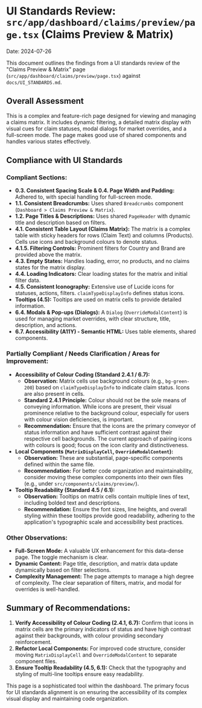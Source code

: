 # UI Standards Review: `src/app/dashboard/claims/preview/page.tsx` (Claims Preview & Matrix)

Date: 2024-07-26

This document outlines the findings from a UI standards review of the "Claims Preview & Matrix" page (`src/app/dashboard/claims/preview/page.tsx`) against `docs/UI_STANDARDS.md`.

## Overall Assessment

This is a complex and feature-rich page designed for viewing and managing a claims matrix. It includes dynamic filtering, a detailed matrix display with visual cues for claim statuses, modal dialogs for market overrides, and a full-screen mode. The page makes good use of shared components and handles various states effectively.

## Compliance with UI Standards

### Compliant Sections:

*   **0.3. Consistent Spacing Scale & 0.4. Page Width and Padding:** Adhered to, with special handling for full-screen mode.
*   **1.1. Consistent Breadcrumbs:** Uses shared `Breadcrumbs` component (`Dashboard > Claims Preview & Matrix`).
*   **1.2. Page Titles & Descriptions:** Uses shared `PageHeader` with dynamic title and description based on filters.
*   **4.1. Consistent Table Layout (Claims Matrix):** The matrix is a complex table with sticky headers for rows (Claim Text) and columns (Products). Cells use icons and background colours to denote status.
*   **4.1.5. Filtering Controls:** Prominent filters for Country and Brand are provided above the matrix.
*   **4.3. Empty States:** Handles loading, error, no products, and no claims states for the matrix display.
*   **4.4. Loading Indicators:** Clear loading states for the matrix and initial filter data.
*   **4.5. Consistent Iconography:** Extensive use of Lucide icons for statuses, actions, filters. `claimTypeDisplayInfo` defines status icons.
*   **Tooltips (4.5):** Tooltips are used on matrix cells to provide detailed information.
*   **6.4. Modals & Pop-ups (Dialogs):** A `Dialog` (`OverrideModalContent`) is used for managing market overrides, with clear structure, title, description, and actions.
*   **6.7. Accessibility (A11Y) - Semantic HTML:** Uses table elements, shared components.

### Partially Compliant / Needs Clarification / Areas for Improvement:

*   **Accessibility of Colour Coding (Standard 2.4.1 / 6.7):**
    *   **Observation:** Matrix cells use background colours (e.g., `bg-green-200`) based on `claimTypeDisplayInfo` to indicate claim status. Icons are also present in cells.
    *   **Standard 2.4.1 Principle:** Colour should not be the sole means of conveying information. While icons are present, their visual prominence relative to the background colour, especially for users with colour vision deficiencies, is important.
    *   **Recommendation:** Ensure that the icons are the primary conveyor of status information and have sufficient contrast against their respective cell backgrounds. The current approach of pairing icons with colours is good; focus on the icon clarity and distinctiveness.
*   **Local Components (`MatrixDisplayCell`, `OverrideModalContent`):**
    *   **Observation:** These are substantial, page-specific components defined within the same file.
    *   **Recommendation:** For better code organization and maintainability, consider moving these complex components into their own files (e.g., under `src/components/claims/preview/`).
*   **Tooltip Readability (Standard 4.5 / 6.1):**
    *   **Observation:** Tooltips on matrix cells contain multiple lines of text, including bolded text and descriptions.
    *   **Recommendation:** Ensure the font sizes, line heights, and overall styling within these tooltips provide good readability, adhering to the application's typographic scale and accessibility best practices.

### Other Observations:

*   **Full-Screen Mode:** A valuable UX enhancement for this data-dense page. The toggle mechanism is clear.
*   **Dynamic Content:** Page title, description, and matrix data update dynamically based on filter selections.
*   **Complexity Management:** The page attempts to manage a high degree of complexity. The clear separation of filters, matrix, and modal for overrides is well-handled.

## Summary of Recommendations:

1.  **Verify Accessibility of Colour Coding (2.4.1, 6.7):** Confirm that icons in matrix cells are the primary indicators of status and have high contrast against their backgrounds, with colour providing secondary reinforcement.
2.  **Refactor Local Components:** For improved code structure, consider moving `MatrixDisplayCell` and `OverrideModalContent` to separate component files.
3.  **Ensure Tooltip Readability (4.5, 6.1):** Check that the typography and styling of multi-line tooltips ensure easy readability.

This page is a sophisticated tool within the dashboard. The primary focus for UI standards alignment is on ensuring the accessibility of its complex visual display and maintaining code organization. 